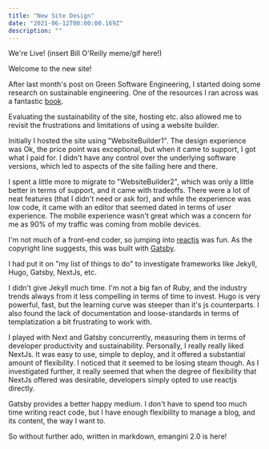 ```yaml
---
title: "New Site Design"
date: "2021-06-12T00:00:00.169Z"
description: ""
---
```


We're Live! (insert Bill O'Reilly meme/gif here!)

Welcome to the new site! 

After last month's post on Green Software Engineering, I started doing some research on sustainable engineering. One of 
the resources I ran across was a fantastic [book](https://abookapart.com/products/sustainable-web-design).

Evaluating the sustainability of the site, hosting etc. also allowed me to revisit the frustrations and limitations of 
using a website builder. 

Initially I hosted the site using "WebsiteBuilder1". The design experience was Ok, the price point was exceptional, but 
when it came to support, I got what I paid for. I didn't have any control over the underlying software versions, which 
led to aspects of the site failing here and there. 

I spent a little more to migrate to "WebsiteBuilder2", which was only a little better in terms of support, and it came 
with tradeoffs. There were a lot of neat features (that I didn't need or ask for), and while the experience was low 
code, it came with an editor that seemed dated in terms of user experience. The mobile experience wasn't great which
was a concern for me as 90% of my traffic was coming from mobile devices. 

I'm not much of a front-end coder, so jumping into [reactjs](https://reactjs.org/) was fun. As the copyright line
suggests, this was built with [Gatsby](https://www.gatsbyjs.com/).

I had put it on "my list of things to do" to investigate frameworks like Jekyll, Hugo, Gatsby, NextJs, etc.

I didn't give Jekyll much time. I'm not a big fan of Ruby, and the industry trends always from it less compelling in 
terms of time to invest. Hugo is very powerful, fast, but the learning curve was steeper than it's js counterparts. I
also found the lack of documentation and loose-standards in terms of templatization a bit frustrating to work with.

I played with Next and Gatsby concurrently, measuring them in terms of developer productivity and sustainability.
Personally, I really really liked NextJs. It was easy to use, simple to deploy, and it offered a substantial amount 
of flexibility. I noticed that it seemed to be losing steam though. As I investigated further, it really seemed that 
when the degree of flexibility that NextJs offered was desirable, developers simply opted to use reactjs directly. 

Gatsby provides a better happy medium. I don't have to spend too much time writing react code, but I have enough 
flexibility to manage a blog, and its content, the way I want to.

So without further ado, written in markdown, emangini 2.0 is here! 

